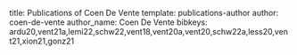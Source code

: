 title: Publications of Coen De Vente
template: publications-author
author: coen-de-vente
author_name: Coen De Vente
bibkeys: ardu20,vent21a,lemi22,schw22,vent18,vent20a,vent20,schw22a,less20,vent21,xion21,gonz21
